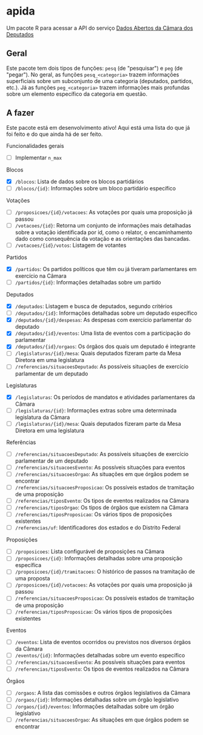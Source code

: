 # apida

Um pacote R para acessar a API do serviço [Dados Abertos da Câmara dos Deputados](https://dadosabertos.camara.leg.br/swagger/api.html)

## Geral

Este pacote tem dois tipos de funções: `pesq` (de "pesquisar") e `peg` (de "pegar").
No geral, as funções `pesq_<categoria>` trazem informações superficiais sobre um
subconjunto de uma categoria (deputados, partidos, etc.). Já as funções `peg_<categoria>`
trazem informações mais profundas sobre um elemento específico da categoria em questão.

## A fazer

Este pacote está em desenvolvimento ativo! Aqui está uma lista do que já foi feito
e do que ainda há de ser feito.

Funcionalidades gerais
- [ ] Implementar `n_max`

Blocos
- [X] `/blocos`: Lista de dados sobre os blocos partidários
- [ ] `/blocos/{id}`: Informações sobre um bloco partidário específico

Votações
- [ ] `/proposicoes/{id}/votacoes`: As votações por quais uma proposição já passou
- [ ] `/votacoes/{id}`: Retorna um conjunto de informações mais detalhadas sobre a votação identificada por id, como o relator, o encaminhamento dado como consequência da votação e as orientações das bancadas.
- [ ] `/votacoes/{id}/votos`: Listagem de votantes

Partidos
- [X] `/partidos`: Os partidos políticos que têm ou já tiveram parlamentares em exercício na Câmara
- [ ] `/partidos/{id}`: Informações detalhadas sobre um partido

Deputados
- [X] `/deputados`: Listagem e busca de deputados, segundo critérios
- [ ] `/deputados/{id}`: Informações detalhadas sobre um deputado específico
- [X] `/deputados/{id}/despesas`: As despesas com exercício parlamentar do deputado
- [X] `/deputados/{id}/eventos`: Uma lista de eventos com a participação do parlamentar
- [X] `/deputados/{id}/orgaos`: Os órgãos dos quais um deputado é integrante
- [ ] `/legislaturas/{id}/mesa`: Quais deputados fizeram parte da Mesa Diretora em uma legislatura
- [ ] `/referencias/situacoesDeputado`: As possíveis situações de exercício parlamentar de um deputado

Legislaturas
- [X] `/legislaturas`: Os períodos de mandatos e atividades parlamentares da Câmara
- [ ] `/legislaturas/{id}`: Informações extras sobre uma determinada legislatura da Câmara
- [ ] `/legislaturas/{id}/mesa`: Quais deputados fizeram parte da Mesa Diretora em uma legislatura

Referências
- [ ] `/referencias/situacoesDeputado`: As possíveis situações de exercício parlamentar de um deputado
- [ ] `/referencias/situacoesEvento`: As possíveis situações para eventos
- [ ] `/referencias/situacoesOrgao`: As situações em que órgãos podem se encontrar
- [ ] `/referencias/situacoesProposicao`: Os possíveis estados de tramitação de uma proposição
- [ ] `/referencias/tiposEvento`: Os tipos de eventos realizados na Câmara
- [ ] `/referencias/tiposOrgao`: Os tipos de órgãos que existem na Câmara
- [ ] `/referencias/tiposProposicao`: Os vários tipos de proposições existentes
- [ ] `/referencias/uf`: Identificadores dos estados e do Distrito Federal

Proposições
- [ ] `/proposicoes`: Lista configurável de proposições na Câmara
- [ ] `/proposicoes/{id}`: Informações detalhadas sobre uma proposição específica
- [ ] `/proposicoes/{id}/tramitacoes`: O histórico de passos na tramitação de uma proposta
- [ ] `/proposicoes/{id}/votacoes`: As votações por quais uma proposição já passou
- [ ] `/referencias/situacoesProposicao`: Os possíveis estados de tramitação de uma proposição
- [ ] `/referencias/tiposProposicao`: Os vários tipos de proposições existentes

Eventos
- [ ] `/eventos`: Lista de eventos ocorridos ou previstos nos diversos órgãos da Câmara
- [ ] `/eventos/{id}`: Informações detalhadas sobre um evento específico
- [ ] `/referencias/situacoesEvento`: As possíveis situações para eventos
- [ ] `/referencias/tiposEvento`: Os tipos de eventos realizados na Câmara

Órgãos
- [ ] `/orgaos`: A lista das comissões e outros órgãos legislativos da Câmara
- [ ] `/orgaos/{id}`: Informações detalhadas sobre um órgão legislativo
- [ ] `/orgaos/{id}/eventos`: Informações detalhadas sobre um órgão legislativo
- [ ] `/referencias/situacoesOrgao`: As situações em que órgãos podem se encontrar